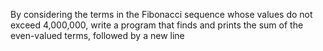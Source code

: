 By considering the terms in the Fibonacci sequence whose values do not exceed 4,000,000, write a program that finds and prints the sum of the even-valued terms, followed by a new line
